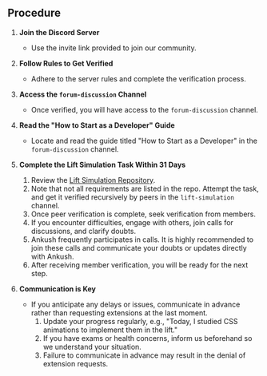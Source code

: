 ## Procedure

1. **Join the Discord Server**
   - Use the invite link provided to join our community.

2. **Follow Rules to Get Verified**
   - Adhere to the server rules and complete the verification process.

3. **Access the `forum-discussion` Channel**
   - Once verified, you will have access to the `forum-discussion` channel.

4. **Read the "How to Start as a Developer" Guide**
   - Locate and read the guide titled "How to Start as a Developer" in the `forum-discussion` channel.

5. **Complete the **Lift Simulation** Task Within 31 Days**
   1. Review the [Lift Simulation Repository](https://github.com/Real-Dev-Squad/Lift-Simulation).
   2. Note that not all requirements are listed in the repo. Attempt the task, and get it verified recursively by peers in the `lift-simulation` channel.
   3. Once peer verification is complete, seek verification from members.
   4. If you encounter difficulties, engage with others, join calls for discussions, and clarify doubts.
   5. Ankush frequently participates in calls. It is highly recommended to join these calls and communicate your doubts or updates directly with Ankush.
   6. After receiving member verification, you will be ready for the next step.

6. **Communication is Key**
   - If you anticipate any delays or issues, communicate in advance rather than requesting extensions at the last moment.
     1. Update your progress regularly, e.g., "Today, I studied CSS animations to implement them in the lift."
     2. If you have exams or health concerns, inform us beforehand so we understand your situation.
     3. Failure to communicate in advance may result in the denial of extension requests.
